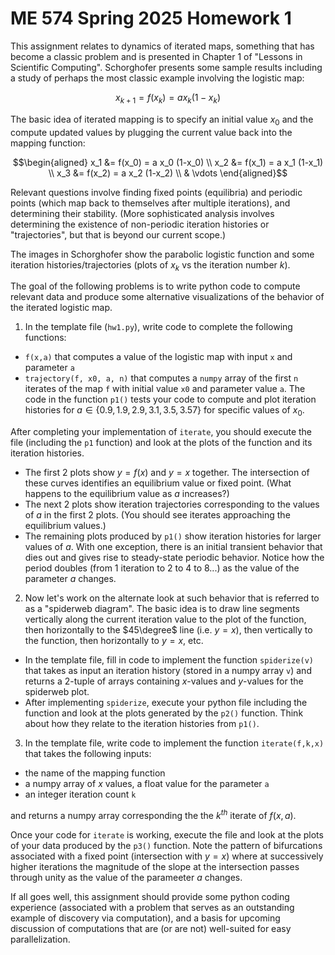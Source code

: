 # ME 574 Spring 2025 Homework 1

This assignment relates to dynamics of iterated maps, something that has become a classic problem and is presented in Chapter 1 of "Lessons in Scientific Computing". Schorghofer presents some sample results including a study of perhaps the most classic example involving the logistic map: 

$$x_{k+1} = f(x_k) = a x_k (1-x_k)$$

The basic idea of iterated mapping is to specify an initial value $x_0$ and the compute updated values by plugging the current value back into the mapping function:

$$\begin{aligned}
x_1 &= f(x_0) = a x_0 (1-x_0) \\
x_2 &= f(x_1) = a x_1 (1-x_1) \\ 
x_3 &= f(x_2) = a x_2 (1-x_2) \\
&
\vdots
\end{aligned}$$ 

Relevant questions involve finding fixed points (equilibria) and periodic points (which map back to themselves after multiple iterations), and determining their stability. (More sophisticated analysis involves determining the existence of non-periodic iteration histories or "trajectories", but that is beyond our current scope.)

The images in Schorghofer show the parabolic logistic function and some iteration histories/trajectories (plots of $x_k$ vs the iteration number $k$).

The goal of the following problems is to write python code to compute relevant data and produce some alternative visualizations of the behavior of the iterated logistic map.

1. In the template file (`hw1.py`), write code to complete the following functions: 
- `f(x,a)` that computes a value of the logistic map with input `x` and parameter `a` 
- `trajectory(f, x0, a, n)` that computes a `numpy` array of the first `n` iterates of the map `f` with initial value `x0` and parameter value `a`. 
The code in the function `p1()` tests your code to compute and plot iteration histories for $a \in \{0.9, 1.9, 2.9, 3.1, 3.5, 3.57 \}$ for specific values of $x_0$. 

After completing your implementation of `iterate`, you should execute the file (including the `p1` function) and look at the plots of the function and its iteration histories. 
- The first 2 plots show $y=f(x)$ and $y=x$ together. The intersection of these curves identifies an equilibrium value or fixed point. (What happens to the equilibrium value as $a$ increases?) 
- The next 2 plots show iteration trajectories corresponding to the values of $a$ in the first 2 plots. (You should see iterates approaching the equilibrium values.) 
- The remaining plots produced by `p1()` show iteration histories for larger values of $a$. With one exception, there is an initial transient behavior that dies out and gives rise to steady-state periodic behavior. Notice how the period doubles (from 1 iteration to 2 to 4 to 8...) as the value of the parameter $a$ changes. 

2. Now let's work on the alternate look at such behavior that is referred to as a "spiderweb diagram". The basic idea is to draw line segments vertically along the current iteration value to the plot of the function, then horizontally to the $45\degree$ line (i.e. $y = x$), then vertically to the function, then horizontally to $y=x$, etc.
- In the template file, fill in code to implement the function `spiderize(v)` that takes as input an iteration history (stored in a numpy array `v`) and returns a 2-tuple of arrays containing $x$-values and $y$-values for the spiderweb plot.
- After implementing `spiderize`, execute your python file including the function and look at the plots generated by the `p2()` function. Think about how they relate to the iteration histories from `p1()`.

3. In the template file, write code to implement the function `iterate(f,k,x)` that takes the following inputs:
- the name of the mapping function
- a numpy array of $x$ values, a float value for the parameter `a`
- an integer iteration count `k`

and returns a numpy array corresponding the the $k^{th}$ iterate of $f(x,a)$. 

Once your code for `iterate` is working, execute the file and look at the plots of your data produced by the `p3()` function.
Note the pattern of bifurcations associated with a fixed point (intersection with $y=x$) where at successively higher iterations the magnitude of the slope at the intersection passes through unity as the value of the parameeter $a$ changes.

If all goes well, this assignment should provide some python coding experience (associated with a problem that serves as an outstanding example of discovery via computation), and a basis for upcoming discussion of computations that are (or are not) well-suited for easy parallelization.